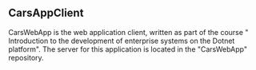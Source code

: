 ## CarsAppClient
CarsWebApp is the web application client, written as part of the course " Introduction to the development of enterprise systems on the Dotnet platform". 
The server for this application is located in the "CarsWebApp" repository.
